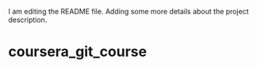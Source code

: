 I am editing the README file. Adding some more details about the project description.


# coursera_git_course
